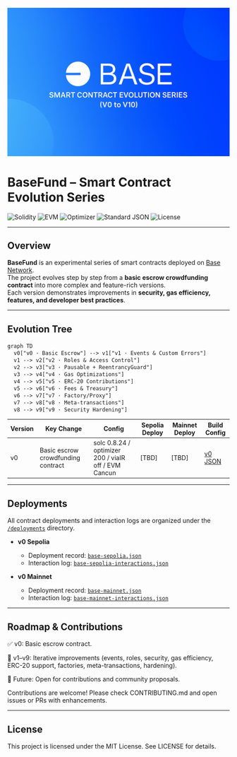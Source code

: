 ![BaseFund Banner](./assets/banner.png)

# BaseFund – Smart Contract Evolution Series

![Solidity](https://img.shields.io/badge/Solidity-0.8.24-informational)
![EVM](https://img.shields.io/badge/EVM-Cancún-blue)
![Optimizer](https://img.shields.io/badge/Optimizer-200_runs-brightgreen)
![Standard JSON](https://img.shields.io/badge/Verification-Standard%20JSON-success)
![License](https://img.shields.io/badge/License-MIT-lightgrey)

---

## Overview
**BaseFund** is an experimental series of smart contracts deployed on [Base Network](https://base.org).  
The project evolves step by step from a **basic escrow crowdfunding contract** into more complex and feature-rich versions.  
Each version demonstrates improvements in **security, gas efficiency, features, and developer best practices**.  

---

## Evolution Tree

```mermaid
graph TD
  v0["v0 · Basic Escrow"] --> v1["v1 · Events & Custom Errors"]
  v1 --> v2["v2 · Roles & Access Control"]
  v2 --> v3["v3 · Pausable + ReentrancyGuard"]
  v3 --> v4["v4 · Gas Optimizations"]
  v4 --> v5["v5 · ERC-20 Contributions"]
  v5 --> v6["v6 · Fees & Treasury"]
  v6 --> v7["v7 · Factory/Proxy"]
  v7 --> v8["v8 · Meta-transactions"]
  v8 --> v9["v9 · Security Hardening"]
``` 

| Version | Key Change                         | Config                                               | Sepolia Deploy | Mainnet Deploy | Build Config                                    |
| ------- | ---------------------------------- | ---------------------------------------------------- | -------------- | -------------- | ----------------------------------------------- |
| v0      | Basic escrow crowdfunding contract | solc 0.8.24 / optimizer 200 / viaIR off / EVM Cancun | [TBD]          | [TBD]          | [v0 JSON](./build-config/v0.standard-json.json) |

---

## Deployments

All contract deployments and interaction logs are organized under the [`/deployments`](./deployments) directory.

- **v0 Sepolia**
  - Deployment record: [`base-sepolia.json`](./deployments/v0/base-sepolia.json)
  - Interaction log: [`base-sepolia-interactions.json`](./deployments/v0/base-sepolia-interactions.json)

- **v0 Mainnet**
  - Deployment record: [`base-mainnet.json`](./deployments/v0/base-mainnet.json)
  - Interaction log: [`base-mainnet-interactions.json`](./deployments/v0/base-mainnet-interactions.json)

--- 

## Roadmap & Contributions

✅ v0: Basic escrow contract.

🔄 v1–v9: Iterative improvements (events, roles, security, gas efficiency, ERC-20 support, factories, meta-transactions, hardening).

🚀 Future: Open for contributions and community proposals.

Contributions are welcome!
Please check CONTRIBUTING.md
 and open issues or PRs with enhancements.

---

## License

This project is licensed under the MIT License.
See LICENSE for details.
